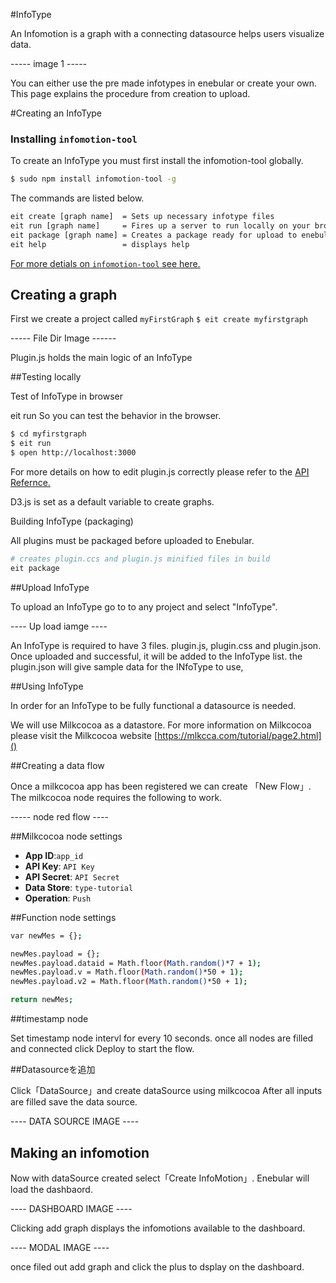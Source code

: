 #InfoType

An Infomotion is a graph with a connecting datasource helps
users visualize data. 

----- image 1 ----- 

You can either use the pre made infotypes in enebular or 
create your own. 
This page explains the procedure from creation to upload. 

#Creating an InfoType

### Installing `infomotion-tool`

To create an InfoType you must first install the infomotion-tool globally.

```bash
$ sudo npm install infomotion-tool -g
```

The commands are listed below.

```bash 
eit create [graph name]  = Sets up necessary infotype files 
eit run [graph name]     = Fires up a server to run locally on your browser 
eit package [graph name] = Creates a package ready for upload to enebular 
eit help                 = displays help 
``` 

[For more detials on `infomotion-tool` see here.]() 

## Creating a graph 

First we create a project called `myFirstGraph` 
`$ eit create myfirstgraph` 

----- File Dir Image ------ 

Plugin.js holds the main logic of an InfoType 

##Testing locally 

Test of InfoType in browser

eit run So you can test the behavior in the browser.

```bash
$ cd myfirstgraph
$ eit run
$ open http://localhost:3000
```

For more details on how to edit plugin.js correctly please refer to the [API Refernce.]() 

D3.js is set as a default variable to create graphs. 


Building InfoType (packaging) 

All plugins must be packaged before uploaded to Enebular. 

```bash 
# creates plugin.ccs and plugin.js minified files in build  
eit package 
```


##Upload InfoType

To upload an InfoType go to to any project and select "InfoType". 

---- Up load iamge ---- 

An InfoType is required to have 3 files. 
plugin.js, plugin.css and plugin.json. 
Once uploaded and successful, it will be added to the InfoType list. 
the plugin.json will give sample data for the INfoType to use, 

##Using InfoType 

In order for an InfoType to be fully functional a datasource is needed. 

We will use Milkcocoa as a datastore.
For more information on Milkcocoa please visit the Milkcocoa website
[https://mlkcca.com/tutorial/page2.html]() 

##Creating a data flow 

Once a milkcocoa app has been registered we can create 
「New Flow」.
The milkcocoa node requires the following to work.

----- node red flow ---- 

##Milkcocoa node settings 

* **App ID**:`app_id`
* **API Key**: `API Key`
* **API Secret**: `API Secret`
* **Data Store**: `type-tutorial`
* **Operation**: `Push`

##Function node settings 

```bash
var newMes = {};

newMes.payload = {};
newMes.payload.dataid = Math.floor(Math.random()*7 + 1);
newMes.payload.v = Math.floor(Math.random()*50 + 1);
newMes.payload.v2 = Math.floor(Math.random()*50 + 1);

return newMes;
``` 

##timestamp node 

Set timestamp node intervl for every 10 seconds.
once all nodes are filled and connected click Deploy to start the flow.


##Datasourceを追加

Click「DataSource」and create dataSource using milkcocoa 
After all inputs are filled save the data source. 

---- DATA SOURCE IMAGE ----

## Making an infomotion 

Now with dataSource created select「Create InfoMotion」. 
Enebular will load the dashbaord.

---- DASHBOARD IMAGE ---- 

Clicking add graph displays the 
infomotions available to the dashboard.

---- MODAL IMAGE ----

once filed out add graph and click the plus to dsplay on the dashboard. 



